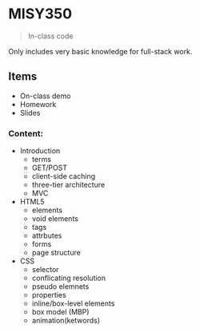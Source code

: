 # MISY350
> In-class code

Only includes very basic knowledge for full-stack work.

## Items
- On-class demo
- Homework
- Slides

### Content:
- Introduction
  - terms
  - GET/POST
  - client-side caching
  - three-tier architecture 
  - MVC 
- HTML5
  - elements
  - void elements
  - tags 
  - attrbutes
  - forms
  - page structure
- CSS
  - selector
  - conflicating resolution
  - pseudo elemnets
  - properties
  - inline/box-level elements
  - box model (MBP)
  - animation(ketwords)
